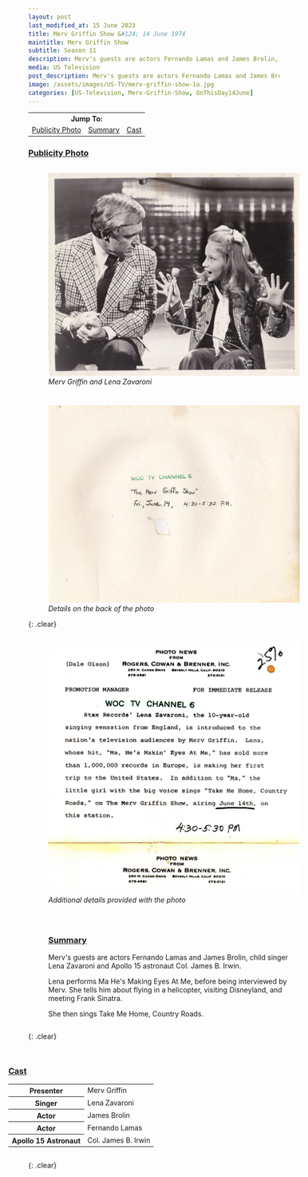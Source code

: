 ```yaml
---
layout: post
last_modified_at: 15 June 2023
title: Merv Griffin Show &#124; 14 June 1974
maintitle: Merv Griffin Show
subtitle: Season 11
description: Merv's guests are actors Fernando Lamas and James Brolin, child singer Lena Zavaroni and Apollo 15 astronaut Col. James B. Irwin.
media: US Television
post_description: Merv's guests are actors Fernando Lamas and James Brolin, child singer Lena Zavaroni and Apollo 15 astronaut Col. James B. Irwin.
image: /assets/images/US-TV/merv-griffin-show-1a.jpg
categories: [US-Television, Merv-Griffin-Show, OnThisDay14June]
---
```


<table>
<tr align="center">
<th colspan="3">Jump To:</th>
</tr>

<tr align="center">
<td><a href="#photo">Publicity Photo</a></td>
<td><a href="#summary">Summary</a></td>
<td><a href="#cast">Cast</a></td>
</tr>
</table>

<h3 id="photo"><a href="#photo">Publicity Photo</a></h3>

<figure class="fig1">
<a href="/assets/images/US-TV/merv-griffin-show-1a.jpg"><img src="/assets/images/US-TV/merv-griffin-show-1a.jpg" class="full-width zoom-in"/></a>
<figcaption>
<cite>Merv Griffin and Lena Zavaroni</cite>
</figcaption>
</figure>

<figure class="fig2">
<a href="/assets/images/US-TV/merv-griffin-show-1b.jpg"><img src="/assets/images/US-TV/merv-griffin-show-1b.jpg" class="full-width zoom-in"/></a>
<figcaption>
<cite>Details on the back of the photo</cite>
</figcaption>
</figure>

{: .clear}

<figure class="fig1">
<a href="/assets/images/US-TV/merv-griffin-show-1c.jpg"><img src="/assets/images/US-TV/merv-griffin-show-1c.jpg" class="full-width zoom-in"/></a>
<figcaption>
<cite>Additional details provided with the photo</cite>
</figcaption>
</figure>

<figure class="fig2">
<figcaption>
<h3 id="summary"><a href="#summary">Summary</a></h3>
</figcaption>
<p> Merv's guests are actors Fernando Lamas and James Brolin, child singer Lena Zavaroni and Apollo 15 astronaut Col. James B. Irwin.</p>
<p> Lena performs Ma He's Making Eyes At Me, before being interviewed by Merv. She tells him about flying in a helicopter, visiting Disneyland, and meeting Frank Sinatra.</p>
<p> She then sings Take Me Home, Country Roads.</p>
</figure>

{: .clear}

<figure class="fig3">
<figcaption>
<h3 id="cast"><a href="#cast">Cast</a></h3>
</figcaption>
<table>
<tr><th>Presenter</th><td>Merv Griffin</td></tr>
<tr><th>Singer</th><td>Lena Zavaroni</td></tr>
<tr><th>Actor</th><td>James Brolin</td></tr>
<tr><th>Actor</th><td>Fernando Lamas</td></tr>
<tr><th>Apollo 15 Astronaut</th><td>Col. James B. Irwin</td></tr>
</table>
</figure>

<br />{: .clear}

<style>
.fig1 {float:left; width:49%;}

.fig2 {float:right; width:49%;}

.fig3 {float:right; width:100%;}

@media screen and (orientation:portrait) {
.fig1 {float:left; width:100%; margin-bottom: 25px;}
.fig2 {float:left; width:100%;}
}
</style>
